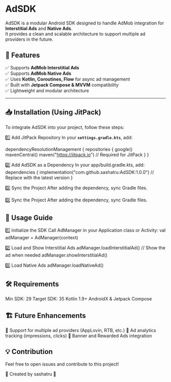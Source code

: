 # AdSDK

AdSDK is a modular Android SDK designed to handle AdMob integration for **Interstitial Ads** and **Native Ads**.  
It provides a clean and scalable architecture to support multiple ad providers in the future.

## 🚀 Features
✅ Supports **AdMob Interstitial Ads**  
✅ Supports **AdMob Native Ads**  
✅ Uses **Kotlin, Coroutines, Flow** for async ad management  
✅ Built with **Jetpack Compose & MVVM** compatibility  
✅ Lightweight and modular architecture  

---

## 📥 Installation (Using JitPack)
To integrate AdSDK into your project, follow these steps:

1️⃣ Add JitPack Repository
In your **`settings.gradle.kts`**, add:

dependencyResolutionManagement {
    repositories {
        google()
        mavenCentral()
        maven("https://jitpack.io") // Required for JitPack
    }
}

2️⃣ Add AdSDK as a Dependency
In your app/build.gradle.kts, add:
dependencies {
    implementation("com.github.sashatru:AdSDK:1.0.0") // Replace with the latest version
}

3️⃣ Sync the Project
After adding the dependency, sync Gradle files.

3️⃣ Sync the Project
After adding the dependency, sync Gradle files.

## 📖 Usage Guide

1️⃣ Initialize the SDK
Call AdManager in your Application class or Activity:
val adManager = AdManager(context)

2️⃣ Load and Show Interstitial Ads
adManager.loadInterstitialAd()
// Show the ad when needed
adManager.showInterstitialAd()

3️⃣ Load Native Ads
adManager.loadNativeAd()

## 🛠 Requirements
Min SDK: 29
Target SDK: 35
Kotlin 1.9+
AndroidX & Jetpack Compose

## 🏗 Future Enhancements
🔹 Support for multiple ad providers (AppLovin, RTB, etc.)
🔹 Ad analytics tracking (impressions, clicks)
🔹 Banner and Rewarded Ads integration

## 💡 Contribution
Feel free to open issues and contribute to this project!

🔗 Created by sashatru 🚀
